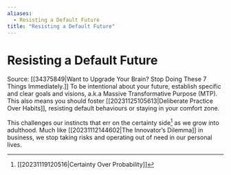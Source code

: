 ```yaml
---
aliases:
  - Resisting a Default Future
title: "Resisting a Default Future"
---
```


# Resisting a Default Future

Source: [[34375849|Want to Upgrade Your Brain? Stop Doing These 7 Things Immediately.]]
To be intentional about your future, establish specific and clear goals and visions, a.k.a Massive Transformative Purpose (MTP). This also means you should foster [[20231125105613|Deliberate Practice Over Habits]], resisting default behaviours or staying in your comfort zone.

This challenges our instincts that err on the certainty side[^1] as we grow into adulthood. Much like [[20231112144602|The Innovator’s Dilemma]] in business, we stop taking risks and operating out of need in our personal lives.

[^1]: [[20231119120516|Certainty Over Probability]]